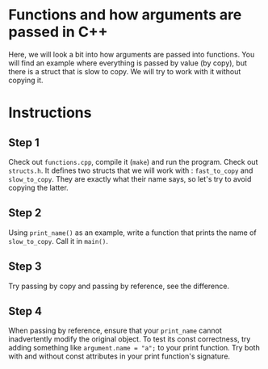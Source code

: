 # Functions and how arguments are passed in C++

Here, we will look a bit into how arguments are passed into functions.
You will find an example where everything is passed by value (by copy), but there is a struct that is slow to copy.
We will try to work with it without copying it.

# Instructions

## Step 1

Check out `functions.cpp`, compile it (`make`) and run the program.
Check out `structs.h`. It defines two structs that we will work with : `fast_to_copy` and `slow_to_copy`.
They are exactly what their name says, so let's try to avoid copying the latter.

## Step 2

Using `print_name()` as an example, write a function that prints the name of `slow_to_copy`. Call it in `main()`.

## Step 3

Try passing by copy and passing by reference, see the difference.

## Step 4

When passing by reference, ensure that your `print_name` cannot inadvertently modify the original object.
To test its const correctness, try adding something like `argument.name = "a";` to your print function.
Try both with and without const attributes in your print function's signature.
